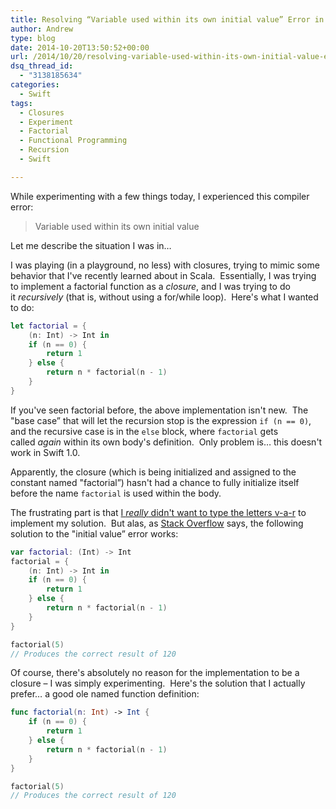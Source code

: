 ```yaml
---
title: Resolving “Variable used within its own initial value” Error in Swift
author: Andrew
type: blog
date: 2014-10-20T13:50:52+00:00
url: /2014/10/20/resolving-variable-used-within-its-own-initial-value-error-in-swift-2/
dsq_thread_id:
  - "3138185634"
categories:
  - Swift
tags:
  - Closures
  - Experiment
  - Factorial
  - Functional Programming
  - Recursion
  - Swift

---
```

While experimenting with a few things today, I experienced this compiler error:

> Variable used within its own initial value

Let me describe the situation I was in&#8230;

I was playing (in a playground, no less) with closures, trying to mimic some behavior that I've recently learned about in Scala.  Essentially, I was trying to implement a factorial function as a _closure_, and I was trying to do it _recursively_ (that is, without using a for/while loop).  Here's what I wanted to do:

```swift
let factorial = {
    (n: Int) -> Int in
    if (n == 0) {
        return 1
    } else {
        return n * factorial(n - 1)
    }
}
```

If you've seen factorial before, the above implementation isn't new.  The "base case&#8221; that will let the recursion stop is the expression `if (n == 0)`, and the recursive case is in the `else` block, where `factorial` gets called _again_ within its own body's definition.  Only problem is&#8230; this doesn't work in Swift 1.0.

Apparently, the closure (which is being initialized and assigned to the constant named "factorial&#8221;) hasn't had a chance to fully initialize itself before the name `factorial` is used within the body.

The frustrating part is that <a title="Rob Napier on Immutability and Swift" href="http://robnapier.net/llama-calculus" target="_blank">I <em>really</em> didn't want to type the letters v-a-r</a> to implement my solution.  But alas, as <a title="Stack Overflow - Handle Closure Recursively" href="http://stackoverflow.com/questions/25103534/how-to-handle-closure-recursivity" target="_blank">Stack Overflow</a> says, the following solution to the "initial value&#8221; error works:

```swift
var factorial: (Int) -> Int
factorial = {
    (n: Int) -> Int in
    if (n == 0) {
        return 1
    } else {
        return n * factorial(n - 1)
    }
}

factorial(5)
// Produces the correct result of 120
```

Of course, there's absolutely no reason for the implementation to be a closure – I was simply experimenting.  Here's the solution that I actually prefer&#8230; a good ole named function definition:

```swift
func factorial(n: Int) -> Int {
    if (n == 0) {
        return 1
    } else {
        return n * factorial(n - 1)
    }
}

factorial(5)
// Produces the correct result of 120
```

&nbsp;